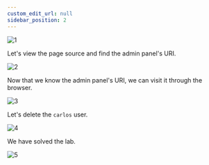 ```yaml
---
custom_edit_url: null
sidebar_position: 2
---
```


![1](https://github.com/Knign/Write-ups/assets/110326359/bb4ecccc-bc5a-4fc7-aa9e-35347b87d042)

Let's view the page source and find the admin panel's URI.

![2](https://github.com/Knign/Write-ups/assets/110326359/c914b636-6146-4ee6-a073-6784c1fcede3)

Now that we know the admin panel's URI, we can visit it through the browser.

![3](https://github.com/Knign/Write-ups/assets/110326359/b7799fbd-a958-4f37-b1ee-d8632ee2ccbd)

Let's delete the `carlos` user.

![4](https://github.com/Knign/Write-ups/assets/110326359/538e4572-28ed-419a-b5d1-a546b4117487)

We have solved the lab.

![5](https://github.com/Knign/Write-ups/assets/110326359/47ea7efe-9158-4120-bc42-b73f70e12790)
